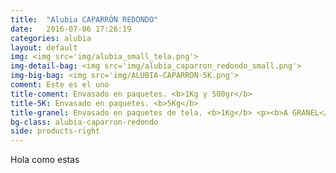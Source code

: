 ```yaml
---
title:  "Alubia CAPARRÓN REDONDO"
date:   2016-07-06 17:26:19
categories: alubia
layout: default
img: <img src='img/alubia_small_tela.png'>
img-detail-bag: <img src='img/alubia_caparron_redondo_small.png'>
img-big-bag: <img src='img/ALUBIA-CAPARRON-5K.png'>
coment: Este es el uno
title-coment: Envasado en paquetes. <b>1Kg y 500gr</b>
title-5K: Envasado en paquetes. <b>5Kg</b>
title-granel: Envasado en paquetes de tela. <b>1Kg</b> <p><b>A GRANEL</b><br> Envasado en sacos de <b>10Kg, 25Kg</b> 
bg-class: alubia-caparron-redondo 
side: products-right
---
```


Hola como estas